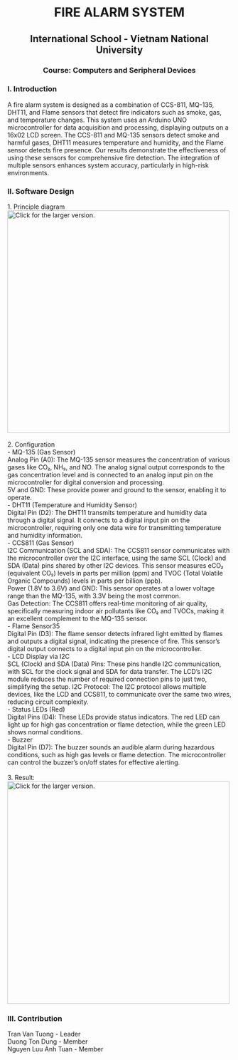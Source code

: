 <h1 align="center">FIRE ALARM SYSTEM</h1>
<h2 align="center">International School - Vietnam National University</h2>
<h3 align="center">Course: Computers and Seripheral Devices</h3>

<h3 align="left">I. Introduction</h3>
A fire alarm system is designed as a combination of CCS-811, MQ-135, DHT11, and Flame sensors that detect fire indicators such as smoke, gas, and temperature changes. This system uses an Arduino UNO microcontroller for data acquisition and processing, displaying outputs on a 16x02 LCD screen. The CCS-811 and MQ-135 sensors detect smoke and harmful gases, DHT11 measures temperature and humidity, and the Flame sensor detects fire presence. Our results demonstrate the effectiveness of using these sensors for comprehensive fire detection. The integration of multiple sensors enhances system accuracy, particularly in high-risk environments.
  
<h3 align="left">II. Software Design</h3>
1. Principle diagram<br>
<a href="https://drive.google.com/uc?export=view&id=1Ooq0dr7KgEugzozxIUGMMsbSh2L9RBt3"><img src="https://drive.google.com/uc?export=view&id=1Ooq0dr7KgEugzozxIUGMMsbSh2L9RBt3" style="width: 500px; max-width: 100%; height: auto" title="Click for the larger version."/></a><br><br>
2. Configuration<br>
- MQ-135 (Gas Sensor)<br>
Analog Pin (A0): The MQ-135 sensor measures the concentration of various gases
like CO₂, NH₃, and NO. The analog signal output corresponds to the gas concentration
level and is connected to an analog input pin on the microcontroller for digital
conversion and processing.<br>
5V and GND: These provide power and ground to the sensor, enabling it to
operate.<br>
- DHT11 (Temperature and Humidity Sensor)<br>
Digital Pin (D2): The DHT11 transmits temperature and humidity data through a
digital signal. It connects to a digital input pin on the microcontroller, requiring only
one data wire for transmitting temperature and humidity information.<br>
- CCS811 (Gas Sensor)<br>
I2C Communication (SCL and SDA): The CCS811 sensor communicates with the
microcontroller over the I2C interface, using the same SCL (Clock) and SDA (Data)
pins shared by other I2C devices. This sensor measures eCO₂ (equivalent CO₂) levels
in parts per million (ppm) and TVOC (Total Volatile Organic Compounds) levels in
parts per billion (ppb).<br>
Power (1.8V to 3.6V) and GND: This sensor operates at a lower voltage range
than the MQ-135, with 3.3V being the most common.<br>
Gas Detection: The CCS811 offers real-time monitoring of air quality, specifically
measuring indoor air pollutants like CO₂ and TVOCs, making it an excellent
complement to the MQ-135 sensor.<br>
- Flame Sensor35<br>
Digital Pin (D3): The flame sensor detects infrared light emitted by flames and
outputs a digital signal, indicating the presence of fire. This sensor’s digital output
connects to a digital input pin on the microcontroller.<br>
- LCD Display via I2C<br>
SCL (Clock) and SDA (Data) Pins: These pins handle I2C communication, with
SCL for the clock signal and SDA for data transfer. The LCD’s I2C module reduces
the number of required connection pins to just two, simplifying the setup.
I2C Protocol: The I2C protocol allows multiple devices, like the LCD and
CCS811, to communicate over the same two wires, reducing circuit complexity.<br>
- Status LEDs (Red)<br>
Digital Pins (D4): These LEDs provide status indicators. The red LED can light
up for high gas concentration or flame detection, while the green LED shows normal
conditions.<br>
- Buzzer<br>
Digital Pin (D7): The buzzer sounds an audible alarm during hazardous
conditions, such as high gas levels or flame detection. The microcontroller can control
the buzzer’s on/off states for effective alerting.<br><br>
3. Result: <br>
<a href="https://drive.google.com/uc?export=view&id=1AqBP49oPx8ktcITM_EOvJU8CYTXIsJmy"><img src="https://drive.google.com/uc?export=view&id=1AqBP49oPx8ktcITM_EOvJU8CYTXIsJmy" style="width: 500px; max-width: 100%; height: auto" title="Click for the larger version."/></a><br>
<h3 align="left">III. Contribution</h3>
Tran Van Tuong - Leader<br>
Duong Ton Dung - Member<br>
Nguyen Luu Anh Tuan - Member<br>
